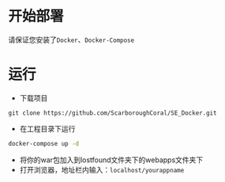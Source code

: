 # 开始部署
请保证您安装了`Docker`、`Docker-Compose`

# 运行
- 下载项目
```git
git clone https://github.com/ScarboroughCoral/SE_Docker.git
```
- 在工程目录下运行
```bash
docker-compose up -d
```
- 将你的war包加入到lostfound文件夹下的webapps文件夹下
- 打开浏览器，地址栏内输入：`localhost/yourappname`

